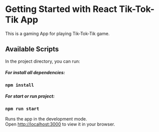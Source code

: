 # Getting Started with React Tik-Tok-Tik App

This is a gaming App for playing Tik-Tok-Tik game.

## Available Scripts

In the project directory, you can run:

##### For install all dependencies:

### `npm install`

##### For start or run project:

### `npm run start`

Runs the app in the development mode.\
Open [http://localhost:3000](http://localhost:3000) to view it in your browser.
